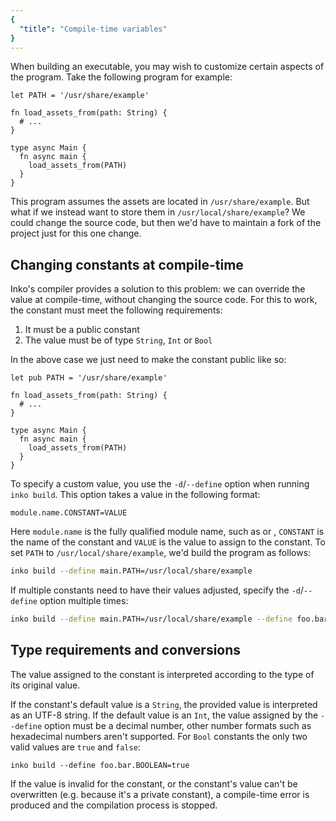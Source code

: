 ```yaml
---
{
  "title": "Compile-time variables"
}
---
```


When building an executable, you may wish to customize certain aspects of the
program. Take the following program for example:

```inko
let PATH = '/usr/share/example'

fn load_assets_from(path: String) {
  # ...
}

type async Main {
  fn async main {
    load_assets_from(PATH)
  }
}
```

This program assumes the assets are located in `/usr/share/example`. But what if
we instead want to store them in `/usr/local/share/example`? We could change the
source code, but then we'd have to maintain a fork of the project just for this
one change.

## Changing constants at compile-time

Inko's compiler provides a solution to this problem: we can override the value
at compile-time, without changing the source code. For this to work, the
constant must meet the following requirements:

1. It must be a public constant
1. The value must be of type `String`, `Int` or `Bool`

In the above case we just need to make the constant public like so:

```inko
let pub PATH = '/usr/share/example'

fn load_assets_from(path: String) {
  # ...
}

type async Main {
  fn async main {
    load_assets_from(PATH)
  }
}
```

To specify a custom value, you use the `-d`/`--define` option when running
`inko build`. This option takes a value in the following format:

```
module.name.CONSTANT=VALUE
```

Here `module.name` is the fully qualified module name, such as [](std.string) or
[](std.net.socket), `CONSTANT` is the name of the constant and `VALUE` is the
value to assign to the constant. To set `PATH` to `/usr/local/share/example`,
we'd build the program as follows:

```bash
inko build --define main.PATH=/usr/local/share/example
```

If multiple constants need to have their values adjusted, specify the
`-d`/`--define` option multiple times:

```bash
inko build --define main.PATH=/usr/local/share/example --define foo.bar.EXAMPLE=42
```

## Type requirements and conversions

The value assigned to the constant is interpreted according to the type of its
original value.

If the constant's default value is a `String`, the provided value is interpreted
as an UTF-8 string. If the default value is an `Int`, the value assigned by the
`--define` option must be a decimal number, other number formats such as
hexadecimal numbers aren't supported. For `Bool` constants the only two valid
values are `true` and `false`:

```
inko build --define foo.bar.BOOLEAN=true
```

If the value is invalid for the constant, or the constant's value can't be
overwritten (e.g. because it's a private constant), a compile-time error is
produced and the compilation process is stopped.
